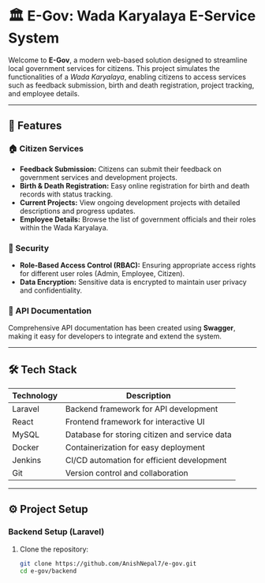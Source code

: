 # 🏛️ E-Gov: Wada Karyalaya E-Service System  

Welcome to **E-Gov**, a modern web-based solution designed to streamline local government services for citizens. This project simulates the functionalities of a *Wada Karyalaya*, enabling citizens to access services such as feedback submission, birth and death registration, project tracking, and employee details.

---

## 🚀 Features  

### 🏠 Citizen Services  
- **Feedback Submission:** Citizens can submit their feedback on government services and development projects.  
- **Birth & Death Registration:** Easy online registration for birth and death records with status tracking.  
- **Current Projects:** View ongoing development projects with detailed descriptions and progress updates.  
- **Employee Details:** Browse the list of government officials and their roles within the Wada Karyalaya.

### 🔐 Security    
- **Role-Based Access Control (RBAC):** Ensuring appropriate access rights for different user roles (Admin, Employee, Citizen).  
- **Data Encryption:** Sensitive data is encrypted to maintain user privacy and confidentiality.

### 📜 API Documentation  
Comprehensive API documentation has been created using **Swagger**, making it easy for developers to integrate and extend the system.  

---

## 🛠️ Tech Stack  

| **Technology** | **Description**  |  
|----------------|----------------|  
| Laravel        | Backend framework for API development  |  
| React          | Frontend framework for interactive UI  |  
| MySQL          | Database for storing citizen and service data  |  
| Docker         | Containerization for easy deployment  |  
| Jenkins        | CI/CD automation for efficient development  |  
| Git            | Version control and collaboration  |  
 

---

## ⚙️ Project Setup  

### Backend Setup (Laravel)  
1. Clone the repository:  
   ```bash
   git clone https://github.com/AnishNepal7/e-gov.git
   cd e-gov/backend
